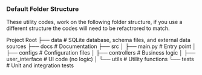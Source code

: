 ### Default Folder Structure
These utility codes, work on the following folder structure, if you use a different structure the codes will need to be refactrored to match.

Project Root
├── data               # SQLite database, schema files, and external data sources
├── docs               # Documentation
├── src
│   ├── main.py        # Entry point
│   ├── configs        # Configuration files
│   ├── controllers    # Business logic
│   ├── user_interface # UI code (no logic)
│   └── utils          # Utility functions
└── tests              # Unit and integration tests